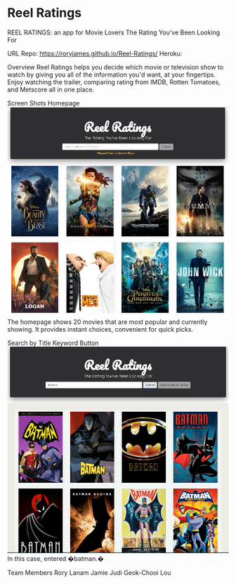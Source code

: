 # Reel Ratings

REEL RATINGS: an app for Movie Lovers
The Rating You've Been Looking For

URL
Repo: https://roryjames.github.io/Reel-Ratings/
Heroku:

Overview
Reel Ratings helps you decide which movie or television show to watch by giving you all of the information you'd want, at your fingertips. Enjoy watching the trailer, comparing rating from IMDB, Rotten Tomatoes, and Metscore all in one place.

Screen Shots
Homepage
![homepage](screenshots/homepage.png "homepage")
The homepage shows 20 movies that are most popular and currently showing. It provides instant choices, convenient for quick picks.

Search by Title Keyword Button
![search Batman](screenshots/search_batman.png "Search by keyword")
In this case, entered �batman.�

Team Members
Rory Lanam
Jamie Judi
Geok-Chooi Lou
